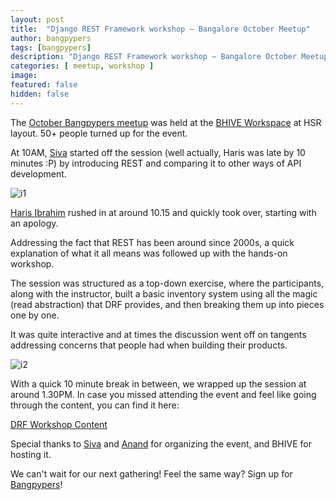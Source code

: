```yaml
---
layout: post
title:  "Django REST Framework workshop – Bangalore October Meetup"
author: bangpypers
tags: [bangpypers]
description: "Django REST Framework workshop – Bangalore October Meetup"
categories: [ meetup, workshop ]
image:
featured: false
hidden: false
---
```


The [October Bangpypers meetup](https://www.meetup.com/BangPypers/events/234328117/) was held at the [BHIVE Workspace](http://bhiveworkspace.com/) at HSR layout. 50+ people turned up for the event.

At 10AM, [Siva](https://twitter.com/sivaa_in) started off the session (well actually, Haris was late by 10 minutes :P) by introducing REST and comparing it to other ways of API development.

![i1](https://a248.e.akamai.net/secure.meetupstatic.com/photos/event/3/5/8/8/highres_455293704.jpeg)

[Haris Ibrahim](https://twitter.com/harisibrahimkv) rushed in at around 10.15 and quickly took over, starting with an apology.

Addressing the fact that REST has been around since 2000s, a quick explanation of what it all means was followed up with the hands-on workshop.

The session was structured as a top-down exercise, where the participants, along with the instructor, built a basic inventory system using all the magic (read abstraction) that DRF provides, and then breaking them up into pieces one by one.

It was quite interactive and at times the discussion went off on tangents addressing concerns that people had when building their products.

![i2](https://a248.e.akamai.net/secure.meetupstatic.com/photos/event/3/5/9/d/highres_455293725.jpeg)

With a quick 10 minute break in between, we wrapped up the session at around 1.30PM. In case you missed attending the event and feel like going through the content, you can find it here:

[DRF Workshop Content](https://github.com/harisibrahimkv/drf_workshop)

Special thanks to [Siva](https://twitter.com/sivaa_in) and [Anand](https://twitter.com/ChillarAnand) for organizing the event, and BHIVE for hosting it.

We can't wait for our next gathering! Feel the same way? Sign up for [Bangpypers](https://www.meetup.com/BangPypers/)!

